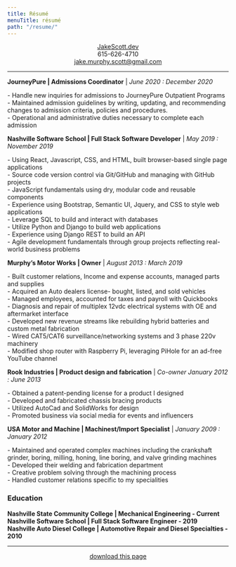 ```yaml
---
title: Résumé
menuTitle: résumé
path: "/resume/"
---
```

<center>
<a target="_blank" rel="noopener noreferrer" href="https://jakescott.dev">JakeScott.dev</a> <br />
615-626-4710 <br />
<a href="mailto:jake.murphy.scott@gmail.com">jake.murphy.scott@gmail.com</a> <br />
</center>

---

**JourneyPure | Admissions Coordinator** | *June 2020 : December 2020*
<p>
- Handle new inquiries for admissions to JourneyPure Outpatient
Programs
<br />- Maintained admission guidelines by writing, updating, and recommending changes to admission criteria, policies and procedures.
<br />
- Operational and administrative duties necessary to complete each
admission
</p>

**Nashville Software School | Full Stack Software Developer** | *May 2019 : November 2019*
<p>
- Using React, Javascript, CSS, and HTML, built browser-based single
page applications
<br />
- Source code version control via Git/GitHub and managing with GitHub
projects
<br />
- JavaScript fundamentals using dry, modular code and reusable
components
<br />
- Experience using Bootstrap, Semantic UI, Jquery, and CSS to style web
applications
<br />
- Leverage SQL to build and interact with databases
<br />
- Utilize Python and Django to build web applications
<br />
- Experience using Django REST to build an API
<br />
- Agile development fundamentals through group projects reflecting real-world business
problems
<br />
</p>

**Murphy’s Motor Works | Owner** | *August 2013 : March 2019*

<p>
- Built customer relations, Income and expense accounts, managed parts
and supplies <br />
- Acquired an Auto dealers license- bought, listed,
and sold vehicles <br />
- Managed employees, accounted for taxes and
payroll with Quickbooks <br />
- Diagnosis and repair of multiplex 12vdc
electrical systems with OE and aftermarket interface <br />
- Developed new revenue streams like rebuilding hybrid batteries and custom metal
fabrication <br />
- Wired CAT5/CAT6 surveillance/networking systems and 3 phase 220v
machinery <br />
- Modified shop router with Raspberry Pi, leveraging PiHole for an ad-free YouTube channel
</p>

**Rook Industries | Product design and fabrication** | *Co-owner January 2012 : June 2013*
<p>
- Obtained a patent-pending license for a product I designed <br />-
Developed and fabricated chassis bracing products <br /> - Utilized
AutoCad and SolidWorks for design <br /> - Promoted business via social
media for events and influencers
</p>

**USA Motor and Machine | Machinest/Import Specialist** | *January 2009 : January 2012*
<p>
- Maintained and operated complex machines including the crankshaft grinder, boring, milling, honing, line boring, and valve grinding machines <br />
- Developed their welding and fabrication department <br />
- Creative problem solving through the machining process <br />
- Handled customer relations specific to my specialities<br />
</p>

### Education

**Nashville State Community College | Mechanical Engineering - Current** <br />
**Nashville Software School | Full Stack Software Engineer - 2019** <br />
**Nashville Auto Diesel College | Automotive Repair and Diesel Specialties - 2010**

---

<center>
<a href="index.pdf" target="_blank">download this page</a>
</center>

